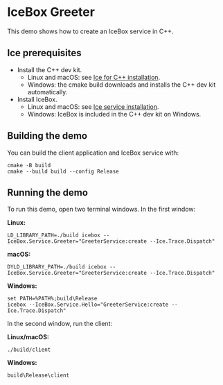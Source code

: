 # IceBox Greeter

This demo shows how to create an IceBox service in C++.

## Ice prerequisites

- Install the C++ dev kit.
  - Linux and macOS: see [Ice for C++ installation].
  - Windows: the cmake build downloads and installs the C++ dev kit automatically.
- Install IceBox.
  - Linux and macOS: see [Ice service installation].
  - Windows: IceBox is included in the C++ dev kit on Windows.

## Building the demo

You can build the client application and IceBox service with:

```shell
cmake -B build
cmake --build build --config Release
```

## Running the demo

To run this demo, open two terminal windows. In the first window:

**Linux:**

```shell
LD_LIBRARY_PATH=./build icebox --IceBox.Service.Greeter="GreeterService:create --Ice.Trace.Dispatch"
```

**macOS:**

```shell
DYLD_LIBRARY_PATH=./build icebox --IceBox.Service.Greeter="GreeterService:create --Ice.Trace.Dispatch"
```

**Windows:**

```shell
set PATH=%PATH%;build\Release
icebox --IceBox.Service.Hello="GreeterService:create --Ice.Trace.Dispatch"
```

In the second window, run the client:

**Linux/macOS:**

```shell
./build/client
```

**Windows:**

```shell
build\Release\client
```

[Ice for C++ installation]: https://github.com/zeroc-ice/ice/blob/main/NIGHTLY.md#ice-for-c
[Ice service installation]: https://github.com/zeroc-ice/ice/blob/main/NIGHTLY.md#ice-services
